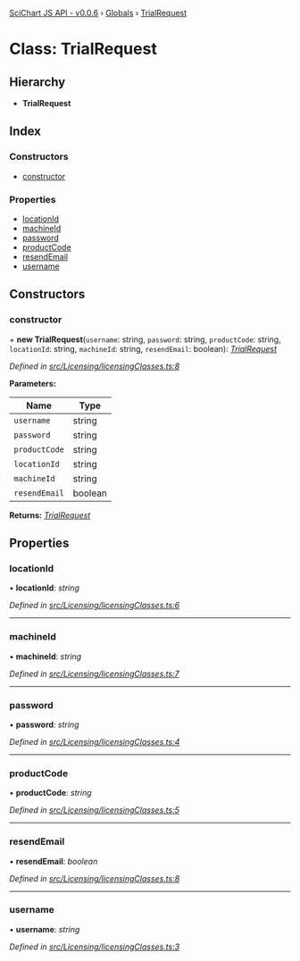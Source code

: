 [SciChart JS API - v0.0.6](../README.md) › [Globals](../globals.md) › [TrialRequest](trialrequest.md)

# Class: TrialRequest

## Hierarchy

* **TrialRequest**

## Index

### Constructors

* [constructor](trialrequest.md#constructor)

### Properties

* [locationId](trialrequest.md#locationid)
* [machineId](trialrequest.md#machineid)
* [password](trialrequest.md#password)
* [productCode](trialrequest.md#productcode)
* [resendEmail](trialrequest.md#resendemail)
* [username](trialrequest.md#username)

## Constructors

###  constructor

\+ **new TrialRequest**(`username`: string, `password`: string, `productCode`: string, `locationId`: string, `machineId`: string, `resendEmail`: boolean): *[TrialRequest](trialrequest.md)*

*Defined in [src/Licensing/licensingClasses.ts:8](https://github.com/ABTSoftware/SciChart.Dev/blob/34ff3115c2/Web/src/SciChart/src/Licensing/licensingClasses.ts#L8)*

**Parameters:**

Name | Type |
------ | ------ |
`username` | string |
`password` | string |
`productCode` | string |
`locationId` | string |
`machineId` | string |
`resendEmail` | boolean |

**Returns:** *[TrialRequest](trialrequest.md)*

## Properties

###  locationId

• **locationId**: *string*

*Defined in [src/Licensing/licensingClasses.ts:6](https://github.com/ABTSoftware/SciChart.Dev/blob/34ff3115c2/Web/src/SciChart/src/Licensing/licensingClasses.ts#L6)*

___

###  machineId

• **machineId**: *string*

*Defined in [src/Licensing/licensingClasses.ts:7](https://github.com/ABTSoftware/SciChart.Dev/blob/34ff3115c2/Web/src/SciChart/src/Licensing/licensingClasses.ts#L7)*

___

###  password

• **password**: *string*

*Defined in [src/Licensing/licensingClasses.ts:4](https://github.com/ABTSoftware/SciChart.Dev/blob/34ff3115c2/Web/src/SciChart/src/Licensing/licensingClasses.ts#L4)*

___

###  productCode

• **productCode**: *string*

*Defined in [src/Licensing/licensingClasses.ts:5](https://github.com/ABTSoftware/SciChart.Dev/blob/34ff3115c2/Web/src/SciChart/src/Licensing/licensingClasses.ts#L5)*

___

###  resendEmail

• **resendEmail**: *boolean*

*Defined in [src/Licensing/licensingClasses.ts:8](https://github.com/ABTSoftware/SciChart.Dev/blob/34ff3115c2/Web/src/SciChart/src/Licensing/licensingClasses.ts#L8)*

___

###  username

• **username**: *string*

*Defined in [src/Licensing/licensingClasses.ts:3](https://github.com/ABTSoftware/SciChart.Dev/blob/34ff3115c2/Web/src/SciChart/src/Licensing/licensingClasses.ts#L3)*

